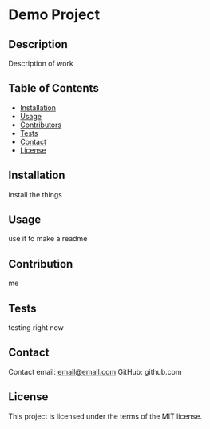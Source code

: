 # Demo Project

## Description
Description of work  

## Table of Contents
* [Installation](#installation)
* [Usage](#usage)
* [Contributors](#contribution)
* [Tests](#tests)
* [Contact](#contact)
* [License](#license)

## Installation
install the things 

## Usage
use it to make a readme

## Contribution
me

## Tests
testing right now

## Contact
Contact email: email@email.com
GitHub: github.com


## License
This project is licensed under the terms of the MIT license.
